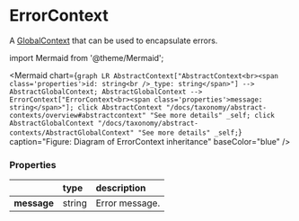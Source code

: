 # ErrorContext

A [GlobalContext](/docs/taxonomy/global-contexts) that can be used to encapsulate errors.

import Mermaid from '@theme/Mermaid';

<Mermaid chart={`
	graph LR
		AbstractContext["AbstractContext<br><span class='properties'>id: string<br />_type: string</span>"] --> AbstractGlobalContext;
    AbstractGlobalContext --> ErrorContext["ErrorContext<br><span class='properties'>message: string</span>"];
    click AbstractContext "/docs/taxonomy/abstract-contexts/overview#abstractcontext" "See more details" _self;
    click AbstractGlobalContext "/docs/taxonomy/abstract-contexts/AbstractGlobalContext" "See more details" _self;
`} caption="Figure: Diagram of ErrorContext inheritance" baseColor="blue" />

### Properties
|              | type        | description
| :--          | :--         | :--           
| **message**  | string      | Error message.
